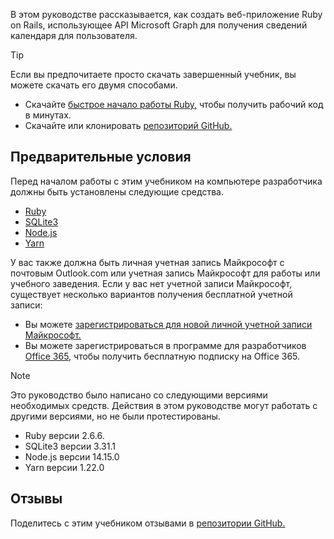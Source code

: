 <!-- markdownlint-disable MD002 MD041 -->

В этом руководстве рассказывается, как создать веб-приложение Ruby on Rails, использующее API Microsoft Graph для получения сведений календаря для пользователя.

> [!TIP]
> Если вы предпочитаете просто скачать завершенный учебник, вы можете скачать его двумя способами.
>
> - Скачайте [быстрое начало работы Ruby,](https://developer.microsoft.com/graph/quick-start?platform=option-ruby) чтобы получить рабочий код в минутах.
> - Скачайте или клонировать [репозиторий GitHub.](https://github.com/microsoftgraph/msgraph-training-rubyrailsapp)

## <a name="prerequisites"></a>Предварительные условия

Перед началом работы с этим учебником на компьютере разработчика должны быть установлены следующие средства.

- [Ruby](https://www.ruby-lang.org/en/downloads/)
- [SQLite3](https://sqlite.org/index.html)
- [Node.js](https://nodejs.org/en/)
- [Yarn](https://yarnpkg.com/)

У вас также должна быть личная учетная запись Майкрософт с почтовым Outlook.com или учетная запись Майкрософт для работы или учебного заведения. Если у вас нет учетной записи Майкрософт, существует несколько вариантов получения бесплатной учетной записи:

- Вы можете [зарегистрироваться для новой личной учетной записи Майкрософт.](https://signup.live.com/signup?wa=wsignin1.0&rpsnv=12&ct=1454618383&rver=6.4.6456.0&wp=MBI_SSL_SHARED&wreply=https://mail.live.com/default.aspx&id=64855&cbcxt=mai&bk=1454618383&uiflavor=web&uaid=b213a65b4fdc484382b6622b3ecaa547&mkt=E-US&lc=1033&lic=1)
- Вы можете зарегистрироваться в программе для разработчиков [Office 365,](https://developer.microsoft.com/office/dev-program) чтобы получить бесплатную подписку на Office 365.

> [!NOTE]
> Это руководство было написано со следующими версиями необходимых средств. Действия в этом руководстве могут работать с другими версиями, но не были протестированы.
>
> - Ruby версии 2.6.6.
> - SQLite3 версии 3.31.1
> - Node.js версии 14.15.0
> - Yarn версии 1.22.0

## <a name="feedback"></a>Отзывы

Поделитесь с этим учебником отзывами в [репозитории GitHub.](https://github.com/microsoftgraph/msgraph-training-rubyrailsapp)
